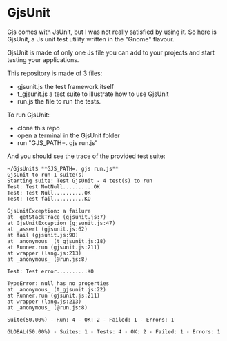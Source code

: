 GjsUnit
=======

Gjs comes with JsUnit, but I was not really satisfied by using it. So here is GjsUnit, a Js unit test utility written in the "Gnome" flavour.

GjsUnit is made of only one Js file you can add to your projects and start testing your applications.

This repository is made of 3 files:
- gjsunit.js the test framework itself
- t_gjsunit.js a test suite to illustrate how to use GjsUnit
- run.js the file to run the tests.

To run GjsUnit:
- clone this repo
- open a terminal in the GjsUnit folder
- run "GJS_PATH=. gjs run.js"

And you should see the trace of the provided test suite:

```
~/GjsUnit$ **GJS_PATH=. gjs run.js**
GjsUnit to run 1 suite(s)
Starting suite: Test GjsUnit - 4 test(s) to run
Test: Test NotNull..........OK
Test: Test Null..........OK
Test: Test fail..........KO

GjsUnitException: a failure
at _getStackTrace (gjsunit.js:7)
at GjsUnitException (gjsunit.js:47)
at _assert (gjsunit.js:62)
at fail (gjsunit.js:90)
at _anonymous_ (t_gjsunit.js:18)
at Runner.run (gjsunit.js:211)
at wrapper (lang.js:213)
at _anonymous_ (@run.js:8)

Test: Test error..........KO

TypeError: null has no properties
at _anonymous_ (t_gjsunit.js:22)
at Runner.run (gjsunit.js:211)
at wrapper (lang.js:213)
at _anonymous_ (@run.js:8)

Suite(50.00%) - Run: 4 - OK: 2 - Failed: 1 - Errors: 1

GLOBAL(50.00%) - Suites: 1 - Tests: 4 - OK: 2 - Failed: 1 - Errors: 1
```

